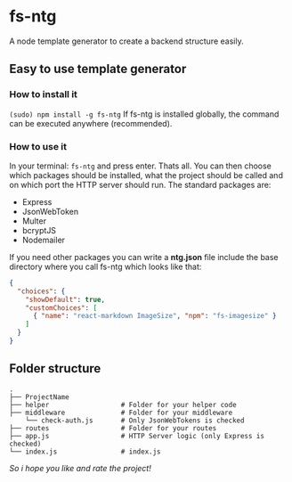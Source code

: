# fs-ntg
A node template generator to create a backend structure easily.
## Easy to use template generator
### How to install it
`(sudo) npm install -g fs-ntg`
If fs-ntg is installed globally, the command can be executed anywhere (recommended).
### How to use it
In your terminal: `fs-ntg` and press enter. Thats all. You can then choose which packages should be installed, what the project should be called and on which port the HTTP server should run.
The standard packages are:
* Express
* JsonWebToken
* Multer
* bcryptJS
* Nodemailer

If you need other packages you can write a **ntg.json** file include the base directory where you call fs-ntg which looks like that:
```Json
{
  "choices": {
    "showDefault": true,
    "customChoices": [
      { "name": "react-markdown ImageSize", "npm": "fs-imagesize" }
    ]
  }
}
```
## Folder structure
```
.
├── ProjectName
├── helper                  # Folder for your helper code
├── middleware              # Folder for your middleware
    └── check-auth.js       # Only JsonWebTokens is checked
├── routes                  # Folder for your routes
├── app.js                  # HTTP Server logic (only Express is checked)
└── index.js                # index.js
```

*So i hope you like and rate the project!*
